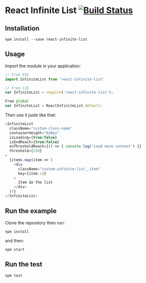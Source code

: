 # React Infinite List [![Build Status](https://travis-ci.org/samouss/react-infinite-list.svg?branch=master)](https://travis-ci.org/samouss/react-infinite-list)

## Installation

```
npm install --save react-infinite-list
```

## Usage

Import the module in your application:

```js
// From ES6
import InfiniteList from 'react-infinite-list'

// From CJS
var InfiniteList = require('react-infinite-list');

From global
var InfiniteList = ReactInfiniteList.default;
```

Then use it juste like that:

```js
<InfiniteList
  className="custom-class-name"
  containerHeight="648px"
  isLoading={true|false}
  isEndReach={true|false}
  onThresholdReach={() => { console.log('Load more content') }}
  threshold={150}
>
  {items.map(item => (
    <div
      className="custom-infinite-list__item"
      key={item.id}
    >
      Item in the list
    </div>
  ))}
</InfiniteList>
```

## Run the example

Clone the repository then run:

```
npm install
```

and then:

```
npm start
```

## Run the test

```
npm test
```
